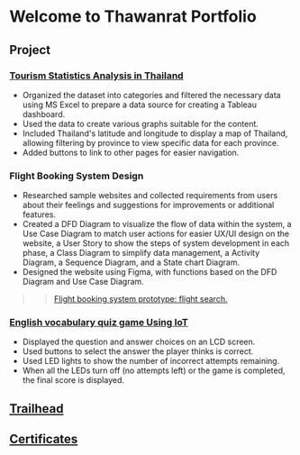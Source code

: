 # Welcome to Thawanrat Portfolio
## Project
### [Tourism Statistics Analysis in Thailand](https://public.tableau.com/views/-Dashboard-Manoi/sheet14?:language=en-US&:sid=&:redirect=auth&:display_count=n&:origin=viz_share_link)
- Organized the dataset into categories and filtered the necessary data using MS Excel to prepare a data source for creating a Tableau dashboard.
- Used the data to create various graphs suitable for the content.
- Included Thailand's latitude and longitude to display a map of Thailand, allowing filtering by province to view specific data for each province.
- Added buttons to link to other pages for easier navigation.

### Flight Booking System Design
- Researched sample websites and collected requirements from users about their feelings and suggestions for improvements or additional features.  
- Created a DFD Diagram to visualize the flow of data within the system, a Use Case Diagram to match user actions for easier UX/UI design on the website, a User Story to show the steps of system development in each phase, a Class Diagram to simplify data management, a Activity Diagram, a Sequence Diagram, and a State chart Diagram.
- Designed the website using Figma, with functions based on the DFD Diagram and Use Case Diagram.
>> [Flight booking system prototype: flight search.](https://www.figma.com/proto/KlhAziMdWhZ3AHH9MskARo/flight-search?node-id=3-41&t=x0DUID0CsZKkDlB0-1)
    
### [English vocabulary quiz game Using IoT](https://github.com/TongYeh/Project-IoT)
- Displayed the question and answer choices on an LCD screen.  
- Used buttons to select the answer the player thinks is correct.  
- Used LED lights to show the number of incorrect attempts remaining.  
- When all the LEDs turn off (no attempts left) or the game is completed, the final score is displayed.

## [Trailhead](https://www.salesforce.com/trailblazer/j94kq5d1qegoykva6a)

## [Certificates](https://drive.google.com/drive/folders/1_Zwk6zbwzN_W-LNy3Lc2ODJ-r50kcNiv?usp=sharing)

